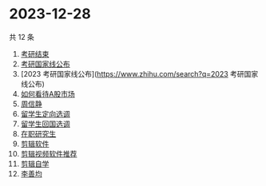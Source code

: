 # 2023-12-28

共 12 条

<!-- BEGIN -->
<!-- 最后更新时间 Thu Dec 28 2023 14:14:48 GMT+0800 (China Standard Time) -->

1. [考研结束](https://www.zhihu.com/search?q=考研结束)
1. [考研国家线公布](https://www.zhihu.com/search?q=考研国家线公布)
1. [2023 考研国家线公布](https://www.zhihu.com/search?q=2023 考研国家线公布)
1. [如何看待A股市场](https://www.zhihu.com/search?q=如何看待A股市场)
1. [周信静](https://www.zhihu.com/search?q=周信静)
1. [留学生定向选调](https://www.zhihu.com/search?q=留学生定向选调)
1. [留学生回国选调](https://www.zhihu.com/search?q=留学生回国选调)
1. [在职研究生](https://www.zhihu.com/search?q=在职研究生)
1. [剪辑软件](https://www.zhihu.com/search?q=剪辑软件)
1. [剪辑视频软件推荐](https://www.zhihu.com/search?q=剪辑视频软件推荐)
1. [剪辑自学](https://www.zhihu.com/search?q=剪辑自学)
1. [李善均](https://www.zhihu.com/search?q=李善均)

<!-- END -->
